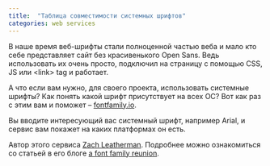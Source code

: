 ```yaml
---
title:  "Таблица совместимости системных шрифтов"
categories: web services
---
```


В наше время веб-шрифты стали полноценной частью веба и мало кто себе представляет сайт без красивенького Open Sans. Ведь использовать их очень просто, подключил на страницу с помощью CSS, JS или \<link\> tag и работает.

А что если вам нужно, для своего проекта, использовать системные шрифты? Как понять какой шрифт присутствует на всех ОС? Вот как раз с этим вам и поможет – [fontfamily.io][font-family].

Вы вводите интересующий вас системный шрифт, например Arial, и сервис вам покажет на каких платформах он есть.

Автор этого сервиса [Zach Leatherman][zach-leatherman]. Подробнее можно ознакомиться со статьей в его блоге [a font family reunion][font-family-reunion].


[font-family]: http://fontfamily.io/
[font-family-reunion]: https://www.zachleat.com/web/font-family-reunion/
[zach-leatherman]: https://twitter.com/zachleat
